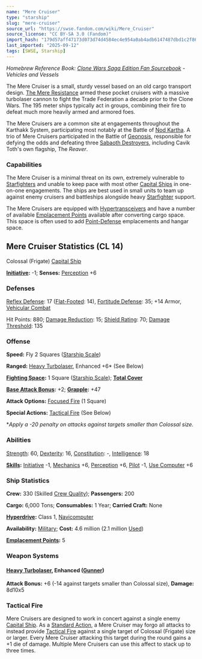 ```yaml
---
name: "Mere Cruiser"
type: "starship"
slug: "mere-cruiser"
source_url: "https://swse.fandom.com/wiki/Mere_Cruiser"
source_license: "CC BY-SA 3.0 (Fandom)"
import_hash: "179d57aff47173d073d74d4584ec4e954a0ab4adb6147487dbd1c2f868f22634"
last_imported: "2025-09-12"
tags: [SWSE, Starship]
---
```

*Homebrew Reference Book: [Clone Wars Saga Edition Fan Sourcebook](https://swse.fandom.com/wiki/Clone_Wars_Saga_Edition_Fan_Sourcebook) - Vehicles and Vessels*

The Mere Cruiser is a small, sturdy vessel based on an old cargo transport design. [The Mere Resistance](https://swse.fandom.com/wiki/The_Mere_Resistance) armed these pocket cruisers with a massive turbolaser cannon to fight the Trade Federation a decade prior to the Clone Wars. The 195 meter ships typically act in groups, combining their fire to defeat much more heavily armed and armored foes.

The Mere Cruisers are a common site at engagements throughout the Karthakk System, participating most notably at the Battle of [Nod Kartha](https://swse.fandom.com/wiki/Nod_Kartha). A trio of Mere Cruisers participated in the Battle of [Geonosis](https://swse.fandom.com/wiki/Geonosis), responsible for defying the odds and defeating three [Sabaoth Destroyers](https://swse.fandom.com/wiki/Sabaoth_Destroyers), including Cavik Toth's own flagship, The *Reaver*.

### Capabilities
The Mere Cruiser is a minimal threat on its own, extremely vulnerable to [Starfighters](https://swse.fandom.com/wiki/Starfighters) and unable to keep pace with most other [Capital Ships](https://swse.fandom.com/wiki/Capital_Ships) in one-on-one engagements. The ships are best used in small units to team up against enemy cruisers and battleships alongside heavy [Starfighter](https://swse.fandom.com/wiki/Starfighter) support.

The Mere Cruisers are equipped with [Hypertransceivers](https://swse.fandom.com/wiki/Hypertransceivers) and have a number of available [Emplacement Points](https://swse.fandom.com/wiki/Emplacement_Points) available after converting cargo space. This space is often used to add [Point-Defense](https://swse.fandom.com/wiki/Point-Defense) emplacements and hangar space.

## Mere Cruiser Statistics (CL 14)
Colossal (Frigate) [Capital Ship](https://swse.fandom.com/wiki/Capital_Ship)

**[Initiative](https://swse.fandom.com/wiki/Initiative):** -1; **Senses:** [Perception](https://swse.fandom.com/wiki/Perception) +6
### Defenses
[Reflex Defense](https://swse.fandom.com/wiki/Reflex_Defense_(Vehicles)): 17 ([Flat-Footed](https://swse.fandom.com/wiki/Flat-Footed): 14), [Fortitude Defense](https://swse.fandom.com/wiki/Fortitude_Defense_(Vehicles)): 35; +14 Armor, [Vehicular Combat](https://swse.fandom.com/wiki/Vehicular_Combat)

Hit Points: 880; [Damage Reduction](https://swse.fandom.com/wiki/Damage_Reduction): 15; [Shield Rating](https://swse.fandom.com/wiki/Shield_Rating): 70; [Damage Threshold](https://swse.fandom.com/wiki/Damage_Threshold_(Vehicles)): 135
### Offense
**Speed:** Fly 2 Squares ([Starship Scale](https://swse.fandom.com/wiki/Starship_Scale))

**Ranged:** [Heavy Turbolaser](https://swse.fandom.com/wiki/Heavy_Turbolaser), Enhanced +6* (See Below)

**[Fighting Space](https://swse.fandom.com/wiki/Fighting_Space):** 1 Square ([Starship Scale](https://swse.fandom.com/wiki/Starship_Scale)); **[Total Cover](https://swse.fandom.com/wiki/Total_Cover)**

**[Base Attack Bonus](https://swse.fandom.com/wiki/Base_Attack_Bonus):** +2; **[Grapple](https://swse.fandom.com/wiki/Grapple):** +47

**Attack Options:** [Focused Fire](https://swse.fandom.com/wiki/Focused_Fire) (1 Square)

**Special Actions:** [Tactical Fire](https://swse.fandom.com/wiki/Tactical_Fire) (See Below)

**Apply a -20 penalty on attacks against targets smaller than Colossal size.*
### Abilities
[Strength](https://swse.fandom.com/wiki/Strength): 60, [Dexterity](https://swse.fandom.com/wiki/Dexterity): 16, [Constitution](https://swse.fandom.com/wiki/Constitution): -, [Intelligence](https://swse.fandom.com/wiki/Intelligence): 18

**[Skills](https://swse.fandom.com/wiki/Skills):** [Initiative](https://swse.fandom.com/wiki/Initiative) -1, [Mechanics](https://swse.fandom.com/wiki/Mechanics) +6, [Perception](https://swse.fandom.com/wiki/Perception) +6, [Pilot](https://swse.fandom.com/wiki/Pilot) -1, [Use Computer](https://swse.fandom.com/wiki/Use_Computer) +6
### Ship Statistics
**Crew:** 330 (Skilled [Crew Quality](https://swse.fandom.com/wiki/Crew_Quality)); **Passengers:** 200

**Cargo:** 6,000 Tons; **Consumables:** 1 Year; **Carried Craft:** None

**[Hyperdrive](https://swse.fandom.com/wiki/Hyperdrive):** Class 1, [Navicomputer](https://swse.fandom.com/wiki/Navicomputer)

**Availability:** [Military](https://swse.fandom.com/wiki/Military); **Cost:** 4.6 million (2.1 million [Used](https://swse.fandom.com/wiki/Used))

**[Emplacement Points](https://swse.fandom.com/wiki/Emplacement_Points):** 5
### Weapon Systems
#### **[Heavy Turbolaser](https://swse.fandom.com/wiki/Heavy_Turbolaser), Enhanced ([Gunner](https://swse.fandom.com/wiki/Gunner))**
**Attack Bonus:** +6 (-14 against targets smaller than Colossal size), **Damage:** 8d10x5
### Tactical Fire
Mere Cruisers are designed to work in concert against a single enemy [Capital Ship](https://swse.fandom.com/wiki/Capital_Ship). As a [Standard Action](https://swse.fandom.com/wiki/Standard_Action), a Mere Cruiser may forgo all attacks to instead provide [Tactical Fire](https://swse.fandom.com/wiki/Tactical_Fire) against a single target of Colossal (Frigate) size or larger. Every Mere Cruiser attacking this target during the round gains a +1 die of damage. Multiple Mere Cruisers can use this affect to stack up to three times.